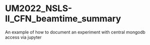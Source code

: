 # UM2022_NSLS-II_CFN_beamtime_summary
An example of how to document an experiment  with central mongodb access via jupyter
